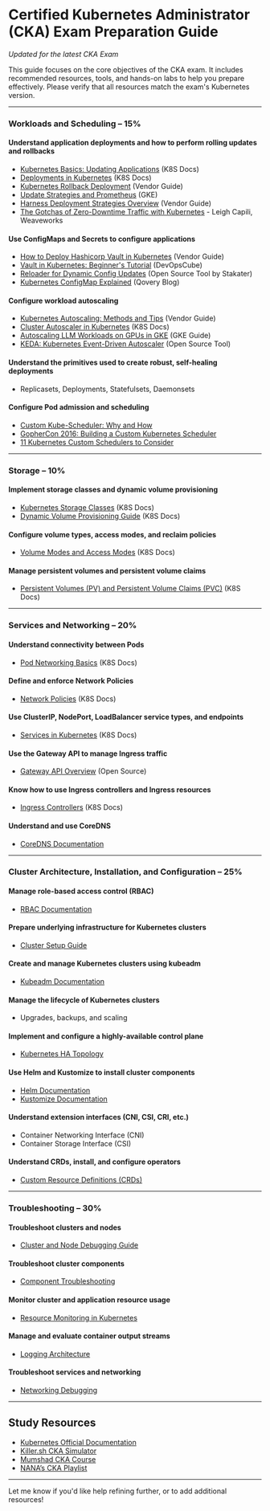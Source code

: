 # Certified Kubernetes Administrator (CKA) Exam Preparation Guide  
*Updated for the latest CKA Exam*

This guide focuses on the core objectives of the CKA exam. It includes recommended resources, tools, and hands-on labs to help you prepare effectively. Please verify that all resources match the exam's Kubernetes version.

---

### **Workloads and Scheduling – 15%**  
#### **Understand application deployments and how to perform rolling updates and rollbacks**  
- [Kubernetes Basics: Updating Applications](https://kubernetes.io/docs/tutorials/kubernetes-basics/update/update-intro/) (K8S Docs)  
- [Deployments in Kubernetes](https://kubernetes.io/docs/concepts/workloads/controllers/deployment/) (K8S Docs)  
- [Kubernetes Rollback Deployment](https://zeet.co/blog/kubernetes-rollback-deployment) (Vendor Guide)  
- [Update Strategies and Prometheus](https://devopswithkubernetes.com/part-4/1-update-strategies-and-prometheus) (GKE)  
- [Harness Deployment Strategies Overview](https://harness.io) (Vendor Guide)  
- [The Gotchas of Zero-Downtime Traffic with Kubernetes](https://www.weave.works/blog/kubernetes-zero-downtime-deployments) - Leigh Capili, Weaveworks  

#### **Use ConfigMaps and Secrets to configure applications**  
- [How to Deploy Hashicorp Vault in Kubernetes](https://devtron.ai) (Vendor Guide)  
- [Vault in Kubernetes: Beginner's Tutorial](https://devopscube.com/setup-vault-kubernetes/) (DevOpsCube)  
- [Reloader for Dynamic Config Updates](https://github.com/stakater/Reloader) (Open Source Tool by Stakater)  
- [Kubernetes ConfigMap Explained](https://www.qovery.com) (Qovery Blog)  

#### **Configure workload autoscaling**  
- [Kubernetes Autoscaling: Methods and Tips](https://www.datadoghq.com) (Vendor Guide)  
- [Cluster Autoscaler in Kubernetes](https://kubernetes.io/docs/tasks/administer-cluster/cluster-management/#cluster-autoscaler) (K8S Docs)  
- [Autoscaling LLM Workloads on GPUs in GKE](https://cloud.google.com) (GKE Guide)  
- [KEDA: Kubernetes Event-Driven Autoscaler](https://keda.sh/) (Open Source Tool)  

#### **Understand the primitives used to create robust, self-healing deployments**  
- Replicasets, Deployments, Statefulsets, Daemonsets  

#### **Configure Pod admission and scheduling**  
- [Custom Kube-Scheduler: Why and How](https://medium.com)  
- [GopherCon 2016: Building a Custom Kubernetes Scheduler](https://www.youtube.com)  
- [11 Kubernetes Custom Schedulers to Consider](https://blog.container-solutions.com)  

---

### **Storage – 10%**  
#### **Implement storage classes and dynamic volume provisioning**  
- [Kubernetes Storage Classes](https://kubernetes.io/docs/concepts/storage/storage-classes/) (K8S Docs)  
- [Dynamic Volume Provisioning Guide](https://kubernetes.io/docs/concepts/storage/dynamic-provisioning/) (K8S Docs)  

#### **Configure volume types, access modes, and reclaim policies**  
- [Volume Modes and Access Modes](https://kubernetes.io/docs/concepts/storage/persistent-volumes/#access-modes) (K8S Docs)  

#### **Manage persistent volumes and persistent volume claims**  
- [Persistent Volumes (PV) and Persistent Volume Claims (PVC)](https://kubernetes.io/docs/concepts/storage/persistent-volumes/) (K8S Docs)  

---

### **Services and Networking – 20%**  
#### **Understand connectivity between Pods**  
- [Pod Networking Basics](https://kubernetes.io/docs/concepts/cluster-administration/networking/) (K8S Docs)  

#### **Define and enforce Network Policies**  
- [Network Policies](https://kubernetes.io/docs/concepts/services-networking/network-policies/) (K8S Docs)  

#### **Use ClusterIP, NodePort, LoadBalancer service types, and endpoints**  
- [Services in Kubernetes](https://kubernetes.io/docs/concepts/services-networking/service/) (K8S Docs)  

#### **Use the Gateway API to manage Ingress traffic**  
- [Gateway API Overview](https://gateway-api.sigs.k8s.io/) (Open Source)  

#### **Know how to use Ingress controllers and Ingress resources**  
- [Ingress Controllers](https://kubernetes.io/docs/concepts/services-networking/ingress-controllers/) (K8S Docs)  

#### **Understand and use CoreDNS**  
- [CoreDNS Documentation](https://coredns.io/)  

---

### **Cluster Architecture, Installation, and Configuration – 25%**  
#### **Manage role-based access control (RBAC)**  
- [RBAC Documentation](https://kubernetes.io/docs/reference/access-authn-authz/rbac/)  

#### **Prepare underlying infrastructure for Kubernetes clusters**  
- [Cluster Setup Guide](https://kubernetes.io/docs/setup/)  

#### **Create and manage Kubernetes clusters using kubeadm**  
- [Kubeadm Documentation](https://kubernetes.io/docs/reference/setup-tools/kubeadm/kubeadm/)  

#### **Manage the lifecycle of Kubernetes clusters**  
- Upgrades, backups, and scaling  

#### **Implement and configure a highly-available control plane**  
- [Kubernetes HA Topology](https://kubernetes.io/docs/setup/production-environment/tools/kubeadm/high-availability/)  

#### **Use Helm and Kustomize to install cluster components**  
- [Helm Documentation](https://helm.sh/)  
- [Kustomize Documentation](https://kustomize.io/)  

#### **Understand extension interfaces (CNI, CSI, CRI, etc.)**  
- Container Networking Interface (CNI)  
- Container Storage Interface (CSI)  

#### **Understand CRDs, install, and configure operators**  
- [Custom Resource Definitions (CRDs)](https://kubernetes.io/docs/concepts/extend-kubernetes/api-extension/custom-resources/)  

---

### **Troubleshooting – 30%**  
#### **Troubleshoot clusters and nodes**  
- [Cluster and Node Debugging Guide](https://kubernetes.io/docs/tasks/debug/)  

#### **Troubleshoot cluster components**  
- [Component Troubleshooting](https://kubernetes.io/docs/tasks/debug-application-cluster/debug-cluster/)  

#### **Monitor cluster and application resource usage**  
- [Resource Monitoring in Kubernetes](https://kubernetes.io/docs/tasks/debug-application-cluster/resource-usage-monitoring/)  

#### **Manage and evaluate container output streams**  
- [Logging Architecture](https://kubernetes.io/docs/concepts/cluster-administration/logging/)  

#### **Troubleshoot services and networking**  
- [Networking Debugging](https://kubernetes.io/docs/tasks/debug-application-cluster/debug-service/)  

---

## **Study Resources**  
- [Kubernetes Official Documentation](https://kubernetes.io/docs/)  
- [Killer.sh CKA Simulator](https://killer.sh)  
- [Mumshad CKA Course](https://kodekloud.com/p/kubernetes-certification-course)  
- [NANA’s CKA Playlist](https://www.youtube.com)  

---

Let me know if you'd like help refining further, or to add additional resources!
